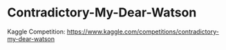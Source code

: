 # Contradictory-My-Dear-Watson
Kaggle Competition: https://www.kaggle.com/competitions/contradictory-my-dear-watson
